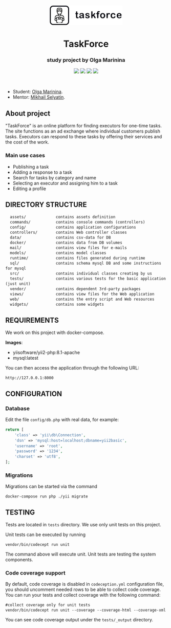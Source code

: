 <p align="center">
    <a href="https://github.com/htmlacademy-yii/2074903-task-force-4">
        <img src="web/img/logotype.png" width=227 height=60 alt="taskforce">
    </a>
    <h1 align="center">TaskForce</h1>
    <h3 align="center">study project by Olga Marinina</h3>
</p>
<p align="center">
<img src="https://img.shields.io/badge/php-%5E8.1.0-blue">
<img src="https://img.shields.io/badge/mysql-latest-orange">
<img src="https://img.shields.io/badge/yii2-~2.0.45-green">
<img src="https://img.shields.io/badge/phpunit-~9.5.0-blue">
</p>
<br>

* Student: [Olga Marinina](https://up.htmlacademy.ru/yii/4/user/2074903).
* Mentor: [Mikhail Selyatin](https://htmlacademy.ru/profile/id919955).

About project
-------------------

"TaskForce" is an online platform for finding executors for one-time tasks.
The site functions as an ad exchange where individual customers publish tasks.
Executors can respond to these tasks by offering their services and the cost of the work.

### Main use cases

* Publishing a task
* Adding a response to a task
* Search for tasks by category and name
* Selecting an executor and assigning him to a task
* Editing a profile



DIRECTORY STRUCTURE
-------------------

      assets/             contains assets definition
      commands/           contains console commands (controllers)
      config/             contains application configurations
      controllers/        contains Web controller classes
      data/               contains csv-data for DB
      docker/             contains data from DB volumes
      mail/               contains view files for e-mails
      models/             contains model classes
      runtime/            contains files generated during runtime
      sql/                contains schema mysql DB and some instructions for mysql
      src/                contains individual classes creating by us
      tests/              contains various tests for the basic application (just unit)
      vendor/             contains dependent 3rd-party packages
      views/              contains view files for the Web application
      web/                contains the entry script and Web resources
      widgets/            contains some widgets



REQUIREMENTS
------------

We work on this project with docker-compose.

**Images**:
* yiisoftware/yii2-php:8.1-apache
* mysql:latest

You can then access the application through the following URL:

    http://127.0.0.1:8000



CONFIGURATION
-------------

### Database

Edit the file `config/db.php` with real data, for example:

```php
return [
    'class' => 'yii\db\Connection',
    'dsn' => 'mysql:host=localhost;dbname=yii2basic',
    'username' => 'root',
    'password' => '1234',
    'charset' => 'utf8',
];
```


### Migrations

Migrations can be started via the command

```
docker-compose run php ./yii migrate
```



TESTING
-------

Tests are located in `tests` directory. We use only unit tests on this project.

Unit tests can be executed by running

```
vendor/bin/codecept run unit
```

The command above will execute unit. Unit tests are testing the system components. 


### Code coverage support

By default, code coverage is disabled in `codeception.yml` configuration file, you should uncomment needed rows to be able
to collect code coverage. You can run your tests and collect coverage with the following command:

```
#collect coverage only for unit tests
vendor/bin/codecept run unit --coverage --coverage-html --coverage-xml
```

You can see code coverage output under the `tests/_output` directory.
